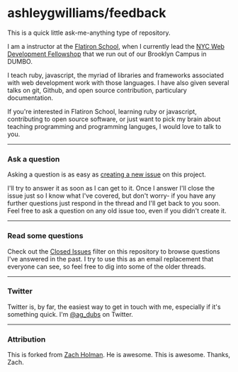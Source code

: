 # ashleygwilliams/feedback

This is a quick little ask-me-anything type of repository.

I am a instructor at the [Flatiron School](http://flatironschool.com), when I currently lead the [NYC Web Development Fellowshop](http://flatironschool.com/workforce1) that we run out of our Brooklyn Campus in DUMBO.

I teach ruby, javascript, the myriad of libraries and frameworks associated with web development work with those languages. I have also given several talks on git, Github, and open source contribution, particulary documentation.

If you're interested in Flatiron School, learning ruby or javascript, contributing to open source software, or just want to pick my brain about teaching programming and programming languges, I would love to talk to you.

---

### Ask a question

Asking a question is as easy as
[creating a new issue](https://github.com/ashleygwilliams/feedback/issues/new) on this
project.

I'll try to answer it as soon as I can get to it. Once I answer I'll close the
issue just so I know what I've covered, but don't worry- if you have any further
questions just respond in the thread and I'll get back to you soon. Feel free to
ask a question on any old issue too, even if you didn't create it.

---

### Read some questions

Check out the [Closed Issues](https://github.com/ashleygwilliams/feedback/issues?sort=created&direction=desc&state=closed&page=1)
filter on this repository to browse questions I've answered in the past. I try
to use this as an email replacement that everyone can see, so feel free to dig
into some of the older threads.

---

### Twitter

Twitter is, by far, the easiest way to get in touch with me, especially if it's something quick. I'm [@ag_dubs](https://twitter.com/ag_dubs) on
Twitter.

---

### Attribution

This is forked from [Zach Holman](http://www.github.com/holman). He is awesome. This is awesome. Thanks, Zach.